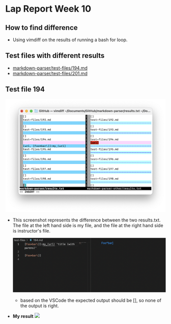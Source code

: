 # Lap Report Week 10
## How to find difference
- Using vimdiff on the results of running a bash for loop.
## Test files with different results
- [markdown-parser/test-files/194.md](https://github.com/nidhidhamnani/markdown-parser/blob/main/test-files/194.md)
- [markdown-parser/test-files/201.md](https://github.com/nidhidhamnani/markdown-parser/blob/main/test-files/201.md)

## Test file 194
![test-file-194-different](screenshot_week10/test-file%3A194.png)
* This screenshot represents the difference between the two results.txt. The file at the left hand side is my file, and the file at the right hand side is instructor's file.

    ![](screenshot_week10/md-194.png)
    * based on the VSCode the expected output should be [], so none of the output is right.

- **My result**
![](screenshot_week10/)

